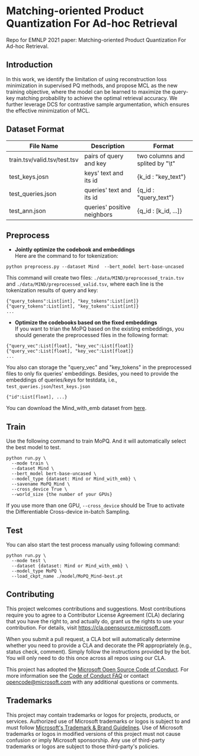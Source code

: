 # Matching-oriented Product Quantization For Ad-hoc Retrieval
Repo for EMNLP 2021 paper: Matching-oriented Product Quantization For Ad-hoc Retrieval.

## Introduction
In this work, we identify the limitation of using reconstruction loss minimization in supervised PQ methods, 
and propose MCL as the new training objective, where the model can be learned to maximize the query-key matching 
probability to achieve the optimal retrieval accuracy. We further leverage DCS for contrastive sample argumentation, which ensures the  effective minimization of MCL.  

## Dataset Format

File Name | Description | Format
------------- | ------------- | --------------
train.tsv/valid.tsv/test.tsv  | pairs of query and key | two columns and splited by "\t"
test_keys.josn  | keys' text and its id | {k_id : "key_text"}
test_queries.json  | queries' text and its id | {q_id : "query_text"}
test_ann.json  | queries' positive neighbors | {q_id : [k_id, ...]}


## Preprocess
- **Jointly optimize the codebook and embeddings**  
Here are the command to for tokenization:
```
python preprocess.py --dataset Mind  --bert_model bert-base-uncased
```
This command will create two files: `./data/MIND/preprocessed_train.tsv` and `./data/MIND/preprocessed_valid.tsv`, where each line is the tokenization results of query and key:
```
{"query_tokens":List[int], "key_tokens":List[int]}
{"query_tokens":List[int], "key_tokens":List[int]}
...
```

- **Optimize the codebooks based on the fixed embeddings**  
If you want to trian the MoPQ based on the existing embeddings, you should generate the preprocessed files in the following format:
```
{"query_vec":List[float], "key_vec":List[float]}
{"query_vec":List[float], "key_vec":List[float]}
...
```
You also can storage the "query_vec" and "key_tokens" in the preprocessed files to only fix queries' embeddings. 
Besides, you need to provide the embeddings of queries/keys for testdata, i.e., `test_queries.json`/`test_keys.json`
```
{"id":List[float], ...}
```
You can download the Mind_with_emb dataset from [here](https://microsoft-my.sharepoint.com/:f:/p/t-shxiao/Eq6352Kvvu1BtMAuSMKMIvwBBFkrWEdqFa6HA1RKN6zp8w?e=m6tP24).

## Train
Use the following command to train MoPQ. And it will automatically select the best model to test.
```
python run.py \
  --mode train \
  --dataset Mind \
  --bert_model bert-base-uncased \
  --model_type {dataset: Mind or Mind_with_emb} \
  --savename MoPQ_Mind \
  --cross_device True \
  --world_size {the number of your GPUs}
```
If you use more than one GPU, `--cross_device` should be True to activate the Differentiable Cross-device in-batch Sampling.  
  
## Test
You can also start the test process manually using following command:
```
python run.py \
  --mode test \
  --dataset {dataset: Mind or Mind_with_emb} \
  --model_type MoPQ \
  --load_ckpt_name ./model/MoPQ_Mind-best.pt 
```


## Contributing

This project welcomes contributions and suggestions.  Most contributions require you to agree to a
Contributor License Agreement (CLA) declaring that you have the right to, and actually do, grant us
the rights to use your contribution. For details, visit https://cla.opensource.microsoft.com.

When you submit a pull request, a CLA bot will automatically determine whether you need to provide
a CLA and decorate the PR appropriately (e.g., status check, comment). Simply follow the instructions
provided by the bot. You will only need to do this once across all repos using our CLA.

This project has adopted the [Microsoft Open Source Code of Conduct](https://opensource.microsoft.com/codeofconduct/).
For more information see the [Code of Conduct FAQ](https://opensource.microsoft.com/codeofconduct/faq/) or
contact [opencode@microsoft.com](mailto:opencode@microsoft.com) with any additional questions or comments.

## Trademarks

This project may contain trademarks or logos for projects, products, or services. Authorized use of Microsoft 
trademarks or logos is subject to and must follow 
[Microsoft's Trademark & Brand Guidelines](https://www.microsoft.com/en-us/legal/intellectualproperty/trademarks/usage/general).
Use of Microsoft trademarks or logos in modified versions of this project must not cause confusion or imply Microsoft sponsorship.
Any use of third-party trademarks or logos are subject to those third-party's policies.
